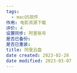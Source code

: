 ```yaml
---
tags:
  - macOS软件
作用: 电影资源下载
评价: 4
设置同步: 阿里账号
是否已备份:
是否已重装:
title: 阿里云盘
date created: 2023-02-28
date modified: 2023-03-07
---
```

